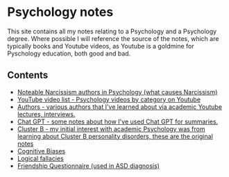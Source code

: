# Psychology notes

This site contains all my notes relating to a Psychology and a Psychology degree. Where possible I will reference the source of the notes, 
which are typically books and Youtube videos, as Youtube is a goldmine for Pyschology education, both good and bad.

## Contents

- [Noteable Narcissism authors in Psychology (what causes Narcissism)](narcissism-authors.md)
- [YouTube video list - Psychology videos by category on Youtube](youtube-videos.md)
- [Authors - various authors that I've learned about via academic Youtube lectures, interviews.](authors.md)
- [Chat GPT - some notes about how I've used Chat GPT for summaries.](chatgpt-notes.md)
- [Cluster B - my initial interest with academic Psychology was from learning about Cluster B personality disorders, these are the original notes](Cluster-B/)
- [Cognitive Biases](cognitive-biases.md)
- [Logical fallacies](logical-fallacies.md)
- [Friendship Questionnaire (used in ASD diagnosis)](questionnaires/fq-surveyjs.html)
